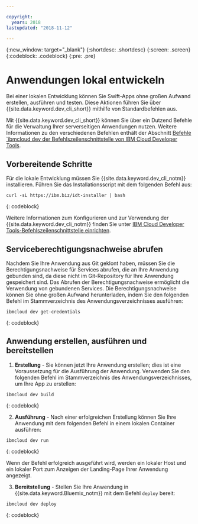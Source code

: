 ```yaml
---

copyright:
  years: 2018
lastupdated: "2018-11-12"

---
```

{:new_window: target="_blank"}
{:shortdesc: .shortdesc}
{:screen: .screen}
{:codeblock: .codeblock}
{:pre: .pre}

# Anwendungen lokal entwickeln

Bei einer lokalen Entwicklung können Sie Swift-Apps ohne großen
Aufwand erstellen,
ausführen und testen. Diese Aktionen
führen Sie über {{site.data.keyword.dev_cli_short}}
mithilfe von Standardbefehlen aus. 

Mit {{site.data.keyword.dev_cli_short}} können Sie über ein
Dutzend Befehle für die Verwaltung Ihrer serverseitigen Anwendungen nutzen. Weitere
Informationen zu den verschiedenen Befehlen enthält der Abschnitt
[Befehle `ibmcloud
dev der Befehlszeilenschnittstelle von IBM Cloud Developer Tools](/docs/cli/idt/commands.html).

## Vorbereitende Schritte

Für die lokale Entwicklung müssen Sie
{{site.data.keyword.dev_cli_notm}} installieren. Führen Sie das
Installationsscript mit dem folgenden Befehl aus:
```
curl -sL https://ibm.biz/idt-installer | bash
```
{: codeblock}

Weitere Informationen zum Konfigurieren und zur Verwendung der {{site.data.keyword.dev_cli_notm}} finden Sie unter [IBM Cloud Developer Tools-Befehlszeilenschnittstelle einrichten](/docs/cli/idt/setting_up_idt.html).

## Serviceberechtigungsnachweise abrufen

Nachdem Sie Ihre Anwendung aus Git geklont haben, müssen Sie die
Berechtigungsnachweise für Services abrufen, die an Ihre Anwendung gebunden
sind, da diese nicht im Git-Repository für Ihre Anwendung gespeichert sind. Das
Abrufen der Berechtigungsnachweise ermöglicht die Verwendung von gebundenen
Services. Die Berechtigungsnachweise können Sie ohne großen Aufwand
herunterladen, indem Sie den folgenden Befehl im Stammverzeichnis des
Anwendungsverzeichnisses ausführen:
```
ibmcloud dev get-credentials
```
{: codeblock}

## Anwendung erstellen, ausführen und bereitstellen

1. **Erstellung** - Sie können jetzt Ihre Anwendung erstellen; dies ist eine Voraussetzung
für die Ausführung der Anwendung.
  Verwenden Sie den folgenden Befehl im
Stammverzeichnis des Anwendungsverzeichnisses, um Ihre App zu erstellen:
  ```
  ibmcloud dev build
  ```
  {: codeblock}

2. **Ausführung** - Nach einer erfolgreichen Erstellung können Sie Ihre Anwendung mit dem
folgenden Befehl in einem lokalen Container ausführen:
  ```
  ibmcloud dev run
  ```
  {: codeblock}

  Wenn der Befehl erfolgreich ausgeführt wird, werden ein lokaler Host
und ein lokaler Port zum Anzeigen der Landing-Page Ihrer Anwendung angezeigt.

3. **Bereitstellung** - Stellen Sie Ihre Anwendung in {{site.data.keyword.Bluemix_notm}}
mit dem Befehl `deploy` bereit:
  ```
  ibmcloud dev deploy
  ```
  {: codeblock}
